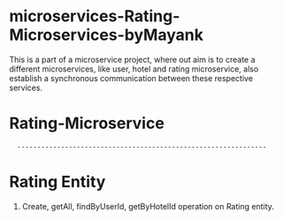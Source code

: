 # microservices-Rating-Microservices-byMayank
This is a part of a microservice project, where out aim is to create a different microservices, like user, hotel
and rating microservice, also establish a synchronous communication between these respective services.

# Rating-Microservice
      ---------------------------------------------------------------

# Rating Entity
1. Create, getAll, findByUserId,  getByHotelId operation on Rating entity.